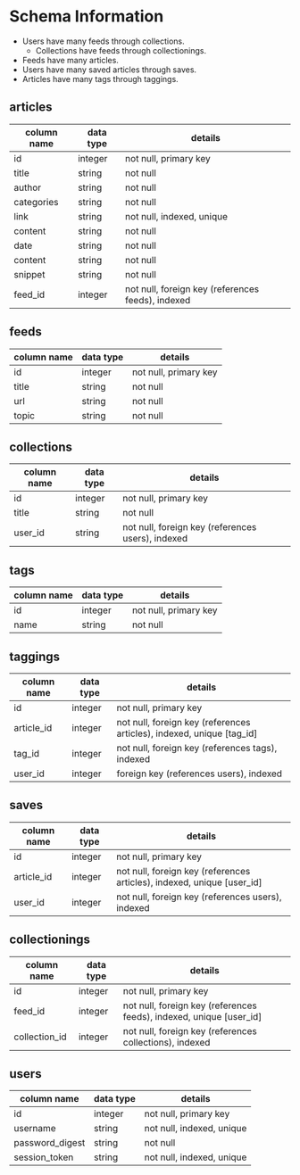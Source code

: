 # Schema Information
- Users have many feeds through collections.
  - Collections have feeds through collectionings.
- Feeds have many articles.
- Users have many saved articles through saves.
- Articles have many tags through taggings.

## articles
column name | data type | details
------------|-----------|-----------------------
id          | integer   | not null, primary key
title       | string    | not null
author      | string    | not null
categories  | string    | not null
link        | string    | not null, indexed, unique
content     | string    | not null
date        | string    | not null
content     | string    | not null
snippet     | string    | not null
feed_id     | integer   | not null, foreign key (references feeds), indexed

## feeds
column name | data type | details
------------|-----------|-----------------------
id          | integer   | not null, primary key
title       | string    | not null
url         | string    | not null
topic       | string    | not null

## collections
column name | data type | details
------------|-----------|-----------------------
id          | integer   | not null, primary key
title       | string    | not null
user_id     | string    | not null, foreign key (references users), indexed

## tags
column name | data type | details
------------|-----------|-----------------------
id          | integer   | not null, primary key
name        | string    | not null

## taggings
column name | data type | details
------------|-----------|-----------------------
id          | integer   | not null, primary key
article_id  | integer   | not null, foreign key (references articles), indexed, unique [tag_id]
tag_id      | integer   | not null, foreign key (references tags), indexed
user_id     | integer   | foreign key (references users), indexed

## saves
column name | data type | details
------------|-----------|-----------------------
id          | integer   | not null, primary key
article_id  | integer   | not null, foreign key (references articles), indexed, unique [user_id]
user_id     | integer   | not null, foreign key (references users), indexed

## collectionings
column name   | data type | details
--------------|-----------|-----------------------
id            | integer   | not null, primary key
feed_id       | integer   | not null, foreign key (references feeds), indexed, unique [user_id]
collection_id | integer   | not null, foreign key (references collections), indexed

## users
column name     | data type | details
----------------|-----------|-----------------------
id              | integer   | not null, primary key
username        | string    | not null, indexed, unique
password_digest | string    | not null
session_token   | string    | not null, indexed, unique
